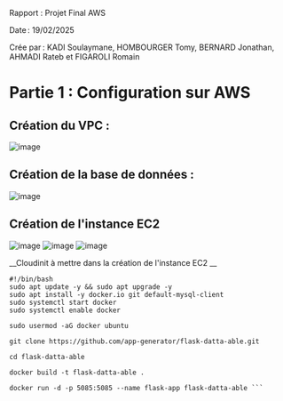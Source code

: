 Rapport : Projet Final AWS 

Date : 19/02/2025 

Crée par : KADI Soulaymane, HOMBOURGER Tomy, BERNARD Jonathan, AHMADI Rateb et FIGAROLI Romain 




# Partie 1 : Configuration sur AWS 

## Création du VPC : 
![image](https://github.com/user-attachments/assets/bb9d68e6-f875-49fe-99aa-d2fe516e7272)


## Création de la base de données : 
![image](https://github.com/user-attachments/assets/a15bdc78-1419-4ea7-87b9-795f48ee5b3c)


## Création de l'instance EC2
![image](https://github.com/user-attachments/assets/1575cd57-e7c2-44bc-8091-3cf3b9ff71f3)
![image](https://github.com/user-attachments/assets/0db8aea7-2b88-4124-957d-2d2b105d7dbf)
![image](https://github.com/user-attachments/assets/0d024bc8-1a18-49bc-95aa-f5f04ed6b9bd)

__Cloudinit à mettre dans la création de l'instance EC2 __
```
#!/bin/bash  
sudo apt update -y && sudo apt upgrade -y  
sudo apt install -y docker.io git default-mysql-client  
sudo systemctl start docker  
sudo systemctl enable docker  

sudo usermod -aG docker ubuntu  

git clone https://github.com/app-generator/flask-datta-able.git  

cd flask-datta-able  

docker build -t flask-datta-able . 

docker run -d -p 5085:5085 --name flask-app flask-datta-able ```
